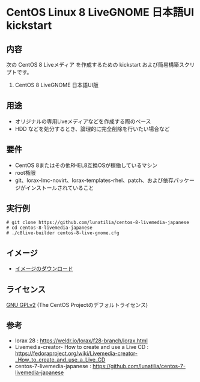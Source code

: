 # CentOS Linux 8 LiveGNOME 日本語UI kickstart

## 内容
次の CentOS 8 Liveメディア を作成するための kickstart および簡易構築スクリプトです。
1. CentOS 8 LiveGNOME 日本語UI版

## 用途
- オリジナルの専用Liveメディアなどを作成する際のベース
- HDD などを処分するとき、論理的に完全削除を行いたい場合など

## 要件
- CentOS 8またはその他RHEL8互換OSが稼働しているマシン
- root権限
- git、lorax-lmc-novirt、lorax-templates-rhel、patch、および依存パッケージがインストールされていること

## 実行例
```
# git clone https://github.com/lunatilia/centos-8-livemedia-japanese
# cd centos-8-livemedia-japanese
# ./c8live-builder centos-8-live-gnome.cfg 
```

## イメージ
- [イメージのダウンロード](https://github.com/lunatilia/centos-8-livemedia-japanese/releases/tag/1.0.0-20191226)

## ライセンス

[GNU GPLv2](https://github.com/lunatilia/centos-8-livemedia-japanese/blob/master/LICENSE) (The CentOS Projectのデフォルトライセンス)

## 参考

- lorax 28 : https://weldr.io/lorax/f28-branch/lorax.html
- Livemedia-creator- How to create and use a Live CD : https://fedoraproject.org/wiki/Livemedia-creator-_How_to_create_and_use_a_Live_CD
- centos-7-livemedia-japanese : https://github.com/lunatilia/centos-7-livemedia-japanese

